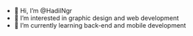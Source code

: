- 👋 Hi, I’m @HadilNgr
- 👀 I’m interested in graphic design and web development
- 🌱 I’m currently learning back-end and mobile development 

<!---
HadilNgr/HadilNgr is a ✨ special ✨ repository because its `README.md` (this file) appears on your GitHub profile.
You can click the Preview link to take a look at your changes.
--->
